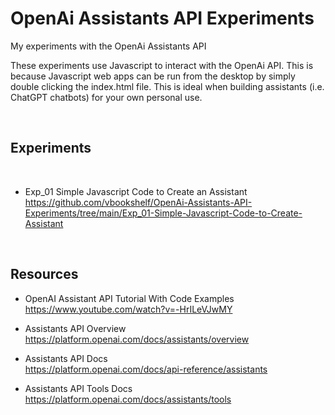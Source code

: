 # OpenAi Assistants API Experiments
My experiments with the OpenAi Assistants API

These experiments use Javascript to interact with the OpenAi API. This is because Javascript web apps can be run from the desktop by simply double clicking the index.html file. This is ideal when building assistants (i.e. ChatGPT chatbots) for your own personal use.

<br>

## Experiments
<br>

- Exp_01 Simple Javascript Code to Create an Assistant<br>
https://github.com/vbookshelf/OpenAi-Assistants-API-Experiments/tree/main/Exp_01-Simple-Javascript-Code-to-Create-Assistant

<br>

## Resources

- OpenAI Assistant API Tutorial With Code Examples<br>
https://www.youtube.com/watch?v=-HrILeVJwMY

- Assistants API Overview<br>
https://platform.openai.com/docs/assistants/overview

- Assistants API Docs<br>
https://platform.openai.com/docs/api-reference/assistants

- Assistants API Tools Docs<br>
https://platform.openai.com/docs/assistants/tools
